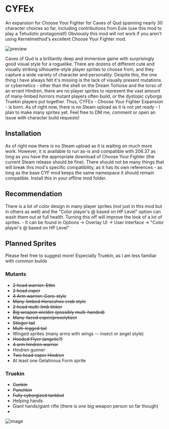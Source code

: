 # CYFEx
An expansion for Choose Your Fighter for Caves of Qud spanning nearly 30 character choices so far, including contributions from Eule (use this mod to play a Tehuilotic protagonist!) Obviously this mod will not work if you aren't using Kernelmethod's excellent Choose Your Fighter mod.


![preview](https://github.com/Sarcose/CYFEx/assets/6192665/b3511bc7-1ea0-4b6b-9f6f-ca2648289078)

Caves of Qud is a brilliantly deep and immersive game with surprisingly good visual style for a roguelike. There are dozens of different cute and visually striking silhouette-style player sprites to choose from, and they capture a wide variety of character and personality. Despite this, the one thing I have always felt it's missing is the lack of visually present mutations or cybernetics - other than the shell on the Dream Tortoise and the torso of an errant Hindren, there are no player sprites to represent the vast amount of many-limbed horrors mutant players often build, or the dystopic cyborgs Truekin players put together. Thus, CYFEx - Choose Your Fighter Expansion - is born. As of right now, there is no Steam upload as it is not yet ready - I plan to make many sprites yet. Feel free to DM me, comment or open an issue with character build requests!

## Installation
As of right now there is no Steam upload as it is waiting on much more work. However, it is available to run as-is and compatible with 206.37 as long as you have the appropriate download of Choose Your Fighter (the current Steam release should be fine). There should not be many things that will break this mod's specific compatibility, as it has its own references - as long as the base CYF mod keeps the same namespace it should remain compatible. Install this in your offline mod folder.

## Recommendation
There is a lot of color design in many player sprites (not just in this mod but in others as well) and the "Color player's @ based on HP Level" option can wash them out at full health. Turning this off will improve the look of a lot of sprites. 
    - It can be found in Options -> Overlay UI -> User Interface -> "Color player's @ based on HP Level"

## Planned Sprites 
Please feel free to suggest more! Especially Truekin, as I am less familiar with common builds

### Mutants
- ~~2 head warrior: Ettin~~
- ~~2 head esper~~
- ~~4 Arm warrior: Goro-style~~
- ~~Many-limbed Horseshoe crab style~~
- ~~2 head multi-limb tinker~~
- ~~Big weapon wielder (possibly multi-handed)~~
- ~~Many-faced esper/proselytizer~~
- ~~Stinger tail~~
- ~~Multi-legged tail~~
- Winged sprites (many arms with wings -- insect or angel style)
- ~~Hooded Flyer (angelic?)~~
- ~~4 arm hindren warrior~~
- Hindren gunner
- ~~Two head esper Hindren~~
- At least one Gelatinous Form sprite

### Truekin
- ~~Gunkin~~
- ~~Punchkin~~
- ~~Fully cyborgized tankbot~~
- Helping hands
- Giant hands/giant rifle (there is *one* big weapon person so far though)
- 
![image](https://github.com/Sarcose/CYFEx/assets/6192665/938489ec-c0b9-472c-8552-ab9336042863)


